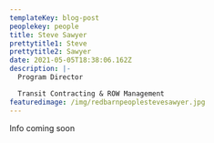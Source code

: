 ```yaml
---
templateKey: blog-post
peoplekey: people
title: Steve Sawyer
prettytitle1: Steve
prettytitle2: Sawyer
date: 2021-05-05T18:38:06.162Z
description: |-
  Program Director

  Transit Contracting & ROW Management
featuredimage: /img/redbarnpeoplestevesawyer.jpg
---
```

Info coming soon